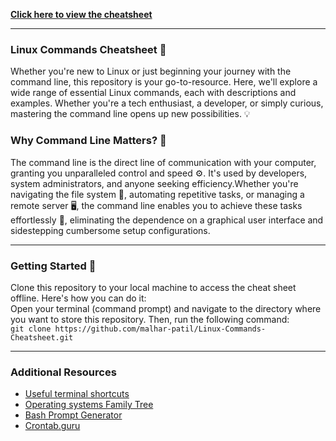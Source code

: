 **[Click here to view the cheatsheet](./commands.html)**
* * *
### Linux Commands Cheatsheet 🐧
Whether you're new to Linux or just beginning your journey with the command line, this repository is your go-to-resource. Here, we'll explore a wide range of essential Linux commands, each with descriptions and examples. Whether you're a tech enthusiast, a developer, or simply curious, mastering the command line opens up new possibilities. 💡

### Why Command Line Matters? 🤔
The command line is the direct line of communication with your computer, granting you unparalleled control and speed ⚙️. It's used by developers, system administrators, and anyone seeking efficiency.Whether you're navigating the file system 📁, automating repetitive tasks, or managing a remote server 🖥️, the command line enables you to achieve these tasks effortlessly 🎯, eliminating the dependence on a graphical user interface and sidestepping cumbersome setup configurations. 
* * * 
### Getting Started 🏁
Clone this repository to your local machine to access the cheat sheet offline. Here's how you can do it:<br>
Open your terminal (command prompt) and navigate to the directory where you want to store this repository. Then, run the following command:<br>
`git clone https://github.com/malhar-patil/Linux-Commands-Cheatsheet.git`
* * *
### Additional Resources
- [Useful terminal shortcuts](shortcuts.md)
- [Operating systems Family Tree](https://eylenburg.github.io/os_familytree.htm)
- [Bash Prompt Generator](https://ezprompt.net/)
- [Crontab.guru](https://crontab.guru/)
